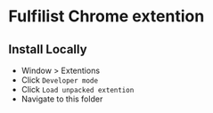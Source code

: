 # Fulfilist Chrome extention

## Install Locally

* Window > Extentions
* Click `Developer mode`
* Click `Load unpacked extention`
* Navigate to this folder
